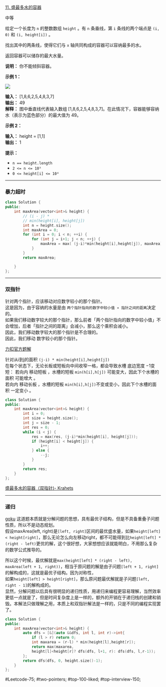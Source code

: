 [11. 盛最多水的容器](https://leetcode.cn/problems/container-with-most-water/)

中等

给定一个长度为 `n` 的整数数组 `height` 。有 `n` 条垂线，第 `i` 条线的两个端点是 `(i, 0)` 和 `(i, height[i])` 。

找出其中的两条线，使得它们与 `x` 轴共同构成的容器可以容纳最多的水。

返回容器可以储存的最大水量。

**说明：** 你不能倾斜容器。

**示例 1：**

![](https://aliyun-lc-upload.oss-cn-hangzhou.aliyuncs.com/aliyun-lc-upload/uploads/2018/07/25/question_11.jpg)

**输入：** [1,8,6,2,5,4,8,3,7]  
**输出：** 49  
**解释：** 图中垂直线代表输入数组 [1,8,6,2,5,4,8,3,7]。在此情况下，容器能够容纳水（表示为蓝色部分）的最大值为 49。

**示例 2：**

**输入：** height = [1,1]  
**输出：** 1

**提示：**

- `n == height.length`
- `2 <= n <= 10⁵`
- `0 <= height[i] <= 10⁴`

---- ----
### 暴力超时
```cpp
class Solution {
public:
    int maxArea(vector<int>& height) {
        // (i - j) *
        // min(height[i], height[j])
        int n = height.size();
        int maxArea = 0;
        for (int i = 0; i < n; ++i) {
            for (int j = i+1; j < n; ++j) {
                maxArea = max( (j-i)*min(height[i],height[j]), maxArea);
            }
        }
        return maxArea;

    }
};
```

----
### 双指针
针对两个指针，应该移动对应数字较小的那个指针。  
这是因为，由于容纳的水量是由 `两个指针指向的数字中较小值 ∗ 指针之间的距离`决定的。  
如果我们移动数字较大的那个指针，那么前者「两个指针指向的数字中较小值」不会增加，后者「指针之间的距离」会减小，那么这个乘积会减小。  
因此，我们移动数字较大的那个指针是不合理的。  
因此，我们移动 数字较小的那个指针。  

[力扣官方题解](https://leetcode.cn/problems/container-with-most-water/solutions/207215/sheng-zui-duo-shui-de-rong-qi-by-leetcode-solution/)

针对从i到j的面积 `(j-i) * min(height[i],height[j])`  
在每个状态下，无论长板或短板向中间收窄一格，都会导致水槽 底边宽度 −1​ 变短：
若向内 移动短板 ，水槽的短板 `min(h[i],h[j])` 可能变大，因此下个水槽的面积 可能增大 。  
若向内 移动长板 ，水槽的短板 `min(h[i],h[j])​` 不变或变小，因此下个水槽的面积 一定变小 。  
```cpp
class Solution {
public:
    int maxArea(vector<int>& height) {
        int i = 0;
        int size = height.size();
        int j = size - 1;
        int res = 0;
        while (i < j) {
            res = max(res, (j-i)*min(height[i], height[j]));
            if (height[i] < height[j]) {
                i++;
            } else {
                --j;
            }
        }
        return res;
    }
};
```
[盛最多水的容器（双指针)- Krahets](https://leetcode.cn/problems/container-with-most-water/solutions/11491/container-with-most-water-shuang-zhi-zhen-fa-yi-do/)

----
### 递归
[goku](https://leetcode.cn/u/ye-wang-6/)
这道题本质就是分解问题的思想，具有最优子结构，但是不具备重叠子问题性质，所以不是动态规划。  
假设maxArea(left, right)是`[left, right]`区间的最优盛水量，如果`height[left] < height[right]`，那么无论怎么向左移动right，都不可能得到比`height[left] * (right - left)`更优的解，这个很好想，大家想想应该就能明白，不用那么复杂的数学公式推导的。  

所以这个时候，最优解就是`max(height[left] * (right - left), maxArea(left + 1, right))`，相当于原问题的解是由子问题`[left + 1, right]`的解构成的，这就是最优子结构。因为对称性，  
如果`height[left] > height[right]`，那么原问题最优解就是子问题`[left, right - 1]`的解构成的。  
显然，分解问题以后具有很明显的递归性质，用递归来编程更容易理解，当然效率更低一点就是了，但是时间复杂度上是一样的，额外的开销在于递归栈的创建和销毁。本解法只做理解之用，本质上和双指针解法是一样的，只是不同的编程实现罢了。
```cpp
class Solution {
public:
    int maxArea(vector<int>& height) {
        auto dfs = [&](auto &&dfs, int l, int r)->int{
            if (l > r) return 0;
            int maxarea = (r-l) * min(height[l],height[r]);
            return max(maxarea,
            height[l]<height[r]? dfs(dfs, l+1, r): dfs(dfs, l,r-1));
        };
        return dfs(dfs, 0, height.size()-1);
    }
};
```
#Leetcode-75; #two-pointers; #top-100-liked; #top-interview-150; 